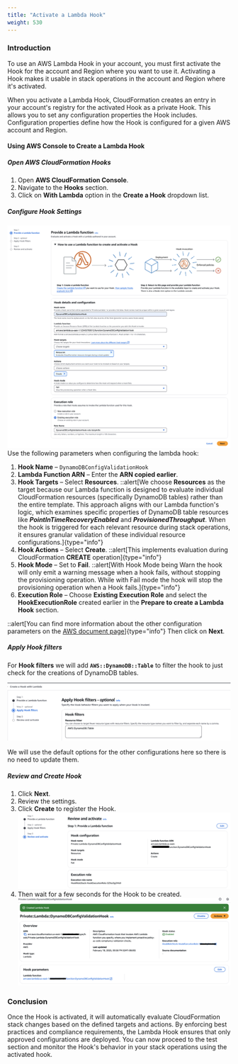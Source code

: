```yaml
---
title: "Activate a Lambda Hook"
weight: 530
---
```


### Introduction

To use an AWS Lambda Hook in your account, you must first activate the Hook for the account and Region where you want to use it. Activating a Hook makes it usable in stack operations in the account and Region where it's activated.

When you activate a Lambda Hook, CloudFormation creates an entry in your account's registry for the activated Hook as a private Hook. This allows you to set any configuration properties the Hook includes. Configuration properties define how the Hook is configured for a given AWS account and Region.

#### Using AWS Console to Create a Lambda Hook

##### **Open AWS CloudFormation Hooks**

1. Open **AWS CloudFormation Console**.
2. Navigate to the **Hooks** section.
3. Click on **With Lambda** option in the **Create a Hook** dropdown list.

##### **Configure Hook Settings**

![hook-detail.png](/static/advanced/hook/hook-detail.png "hook-detail")
Use the following parameters when configuring the lambda hook:

1. **Hook Name** – `DynamoDBConfigValidationHook`
2. **Lambda Function ARN** – Enter the **ARN copied earlier**.
3. **Hook Targets** – Select **Resources**.
   ::alert[We choose **Resources** as the target because our Lambda function is designed to evaluate individual CloudFormation resources (specifically DynamoDB tables) rather than the entire template. This approach aligns with our Lambda function's logic, which examines specific properties of DynamoDB table resources like ***PointInTimeRecoveryEnabled*** and ***ProvisionedThroughput***. When the hook is triggered for each relevant resource during stack operations, it ensures granular validation of these individual resource configurations.]{type="info"}
4. **Hook Actions** – Select **Create**.
   ::alert[This implements evaluation during CloudFormation **CREATE** operation]{type="info"}
5. **Hook Mode** – Set to **Fail**.
   ::alert[With Hook Mode being Warn the hook will only emit a warning message when a hook fails, without stopping the provisioning operation. While with Fail mode the hook will stop the provisioning operation when a Hook fails.]{type="info"}
6. **Execution Role** – Choose **Existing Execution Role** and select the **HookExecutionRole** created earlier in the **Prepare to create a Lambda Hook** section.

::alert[You can find more information about the other configuration parameters on the [AWS document page](https://docs.aws.amazon.com/cloudformation-cli/latest/hooks-userguide/lambda-hooks-activate-hooks.html)]{type="info"}
Then click on **Next**.

##### **Apply Hook filters**

For **Hook filters** we will add **`AWS::DynamoDB::Table`** to filter the hook to just check for the creations of DynamoDB tables.

![hook-filters.png](/static/advanced/hook/hook-filters.png "hook-filters")

We will use the default options for the other configurations here so there is no need to update them.

##### **Review and Create Hook**

1. Click **Next**.
2. Review the settings.
3. Click **Create** to register the Hook.
   ![hook-review.png](/static/advanced/hook/hook-review.png "hook-review")
4. Then wait for a few seconds for the Hook to be created.
   ![hook-activate-after-creation.png](/static/advanced/hook/hook-activate-after-creation.png "hook-activate-after-creation")

### Conclusion

Once the Hook is activated, it will automatically evaluate CloudFormation stack changes based on the defined targets and actions. By enforcing best practices and compliance requirements, the Lambda Hook ensures that only approved configurations are deployed. You can now proceed to the test section and monitor the Hook's behavior in your stack operations using the activated hook.
